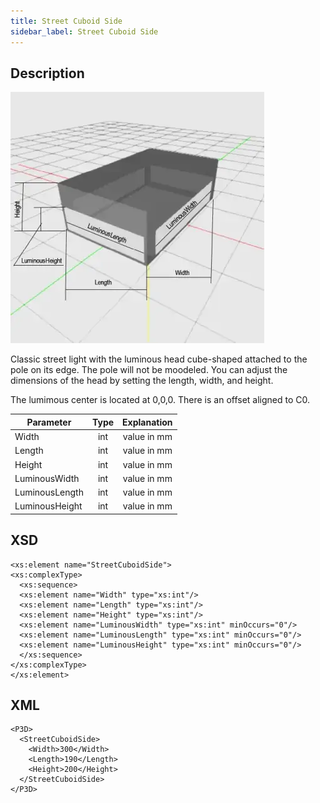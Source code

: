 ```yaml
---
title: Street Cuboid Side
sidebar_label: Street Cuboid Side
---
```


## Description

![Street Cuboid Side](/img/docs/geometry/parametric/street-cuboid-side.webp)

Classic street light with the luminous head cube-shaped attached to the pole on its edge. The pole will not be moodeled.
You can adjust the dimensions of the head by setting the length, width, and height.

The lumimous center is located at 0,0,0.
There is an offset aligned to C0.

| Parameter      | Type | Explanation |
| -------------- | :--: | :---------: |
| Width          | int  | value in mm |
| Length         | int  | value in mm |
| Height         | int  | value in mm |
| LuminousWidth  | int  | value in mm |
| LuminousLength | int  | value in mm |
| LuminousHeight | int  | value in mm |

## XSD

    <xs:element name="StreetCuboidSide">
    <xs:complexType>
      <xs:sequence>
      <xs:element name="Width" type="xs:int"/>
      <xs:element name="Length" type="xs:int"/>
      <xs:element name="Height" type="xs:int"/>
      <xs:element name="LuminousWidth" type="xs:int" minOccurs="0"/>
      <xs:element name="LuminousLength" type="xs:int" minOccurs="0"/>
      <xs:element name="LuminousHeight" type="xs:int" minOccurs="0"/>
      </xs:sequence>
    </xs:complexType>
    </xs:element>

## XML

    <P3D>
      <StreetCuboidSide>
        <Width>300</Width>
        <Length>190</Length>
        <Height>200</Height>
      </StreetCuboidSide>
    </P3D>
